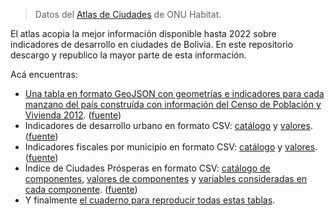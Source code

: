 > Datos del [Atlas de Ciudades](https://datosurbanosdebolivia.abe.bo/) de ONU Habitat.

El atlas acopia la mejor información disponible hasta 2022 sobre indicadores de desarrollo en ciudades de Bolivia. En este repositorio descargo y republico la mayor parte de esta información.

Acá encuentras:

- [Una tabla en formato GeoJSON con geometrías e indicadores para cada manzano del país construída con información del Censo de Población y Vivienda 2012](datos/atlas.geojson). ([fuente](https://datosurbanosdebolivia.abe.bo/atlas_ciudades))
- Indicadores de desarrollo urbano en formato CSV: [catálogo](indicadores_urbanos_catalogo.csv) y [valores](indicadores_urbanos_variables.csv). ([fuente](https://datosurbanosdebolivia.abe.bo/indicador-ciudad))
- Indicadores fiscales por municipio en formato CSV: [catálogo](indicadores_fiscales_catalogo.csv) y [valores](indicadores_fiscales.csv). ([fuente](https://datosurbanosdebolivia.abe.bo/indicador_des_fiscal))
- Índice de Ciudades Prósperas en formato CSV: [catálogo de componentes](ciudadesprosperas_catalogo.csv), [valores de componentes](ciudadesprosperas_catalogo.csv) y [variables consideradas en cada componente](ciudadesprosperas_variables.csv). ([fuente](https://datosurbanosdebolivia.abe.bo/cpi))
- Y finalmente [el cuaderno para reproducir todas estas tablas](atlas-de-ciudades.ipynb).
